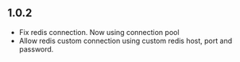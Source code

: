 ## 1.0.2

* Fix redis connection. Now using connection pool
* Allow redis custom connection using custom redis host, port and password.
